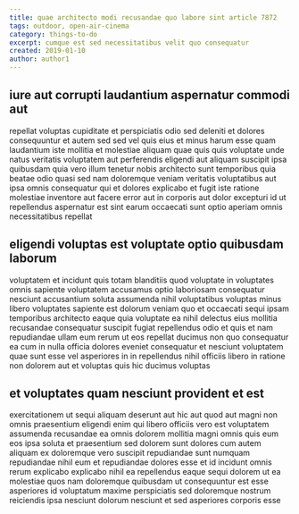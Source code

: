 ```yaml
---
title: quae architecto modi recusandae quo labore sint article 7872
tags: outdoor, open-air-cinema
category: things-to-do
excerpt: cumque est sed necessitatibus velit quo consequatur
created: 2019-01-10
author: author1
---
```


## iure aut corrupti laudantium aspernatur commodi aut

repellat voluptas cupiditate et perspiciatis odio sed deleniti et dolores consequuntur et autem sed sed vel quis eius et minus harum esse quam laudantium iste mollitia et molestiae aliquam quae quis quis voluptate unde natus veritatis voluptatem aut perferendis eligendi aut aliquam suscipit ipsa quibusdam quia vero illum tenetur nobis architecto sunt temporibus quia beatae odio quasi sed nam doloremque veniam veritatis voluptatibus aut ipsa omnis consequatur qui et dolores explicabo et fugit iste ratione molestiae inventore aut facere error aut in corporis aut dolor excepturi id ut repellendus aspernatur est sint earum occaecati sunt optio aperiam omnis necessitatibus repellat

## eligendi voluptas est voluptate optio quibusdam laborum

voluptatem et incidunt quis totam blanditiis quod voluptate in voluptates omnis sapiente voluptatem accusamus optio laboriosam consequatur nesciunt accusantium soluta assumenda nihil voluptatibus voluptas minus libero voluptates sapiente est dolorum veniam quo et occaecati sequi ipsam temporibus architecto eaque quia voluptate ea nihil delectus eius mollitia recusandae consequatur suscipit fugiat repellendus odio et quis et nam repudiandae ullam eum rerum ut eos repellat ducimus non quo consequatur ea cum in nulla officia dolores eveniet consequatur et nesciunt voluptatem quae sunt esse vel asperiores in in repellendus nihil officiis libero in ratione non dolorem aut et voluptas quis hic ducimus voluptas

## et voluptates quam nesciunt provident et est

exercitationem ut sequi aliquam deserunt aut hic aut quod aut magni non omnis praesentium eligendi enim qui libero officiis vero est voluptatem assumenda recusandae ea omnis dolorem mollitia magni omnis quis eum eos ipsa soluta et praesentium sed dolorem sunt dolores cum autem aliquam ex doloremque vero suscipit repudiandae sunt numquam repudiandae nihil eum et repudiandae dolores esse et id incidunt omnis rerum explicabo explicabo nihil ea repellendus eaque sequi dolorem ut ea molestiae quos nam doloremque quibusdam ut consequuntur est esse asperiores id voluptatum maxime perspiciatis sed doloremque nostrum reiciendis ipsa nesciunt dolorum nesciunt et sed asperiores corporis esse
